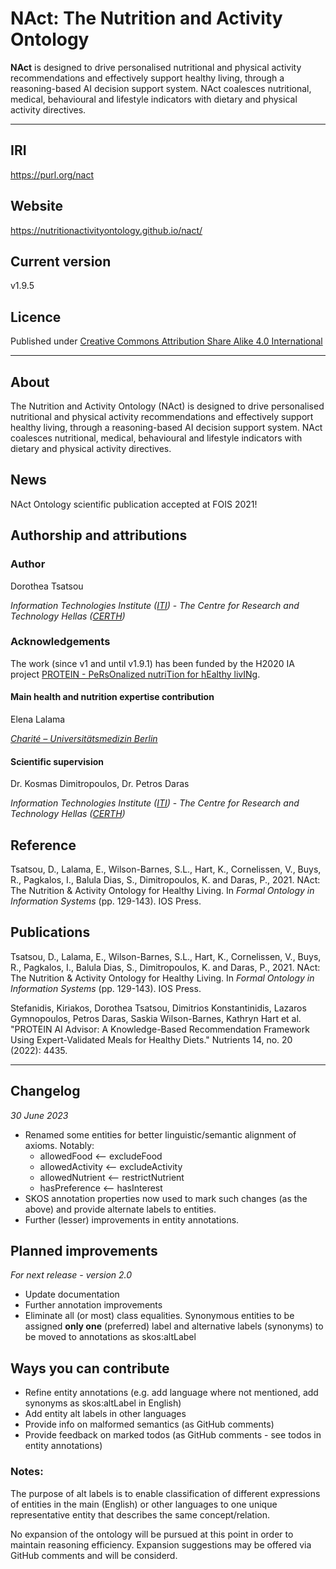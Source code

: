 # NAct: The Nutrition and Activity Ontology
**NAct** is designed to drive personalised nutritional and physical activity recommendations and effectively
support healthy living, through a reasoning-based AI decision support system. NAct coalesces nutritional, medical, behavioural and lifestyle indicators with dietary and physical activity directives.
___
## IRI
<https://purl.org/nact>

## Website
<https://nutritionactivityontology.github.io/nact/> 

## Current version
v1.9.5

## Licence
Published under [Creative Commons Attribution Share Alike 4.0 International](https://creativecommons.org/licenses/by-sa/4.0/legalcode)
____
## About
The Nutrition and Activity Ontology (NAct) is designed to drive personalised nutritional and physical activity recommendations and effectively support healthy living, through a reasoning-based AI decision support system. NAct coalesces nutritional, medical, behavioural and lifestyle indicators with dietary and physical activity directives.

## News
NAct Ontology scientific publication accepted at FOIS 2021!

## Authorship and attributions
### Author 
Dorothea Tsatsou

*Information Technologies Institute ([ITI](https://www.iti.gr/))* -
*The Centre for Research and Technology Hellas ([CERTH](https://www.certh.gr/))*

### Acknowledgements
The work (since v1 and until v1.9.1) has been funded by the H2020 IA project [PROTEIN - PeRsOnalized nutriTion for hEalthy livINg](https://protein-h2020.eu/).

#### Main health and nutrition expertise contribution
Elena Lalama 

*[Charité – Universitätsmedizin Berlin](https://www.charite.de/en/)*

#### Scientific supervision
Dr. Kosmas Dimitropoulos,
Dr. Petros Daras 

*Information Technologies Institute ([ITI](https://www.iti.gr/))* -
*The Centre for Research and Technology Hellas ([CERTH](https://www.certh.gr/))*

## Reference
Tsatsou, D., Lalama, E., Wilson-Barnes, S.L., Hart, K., Cornelissen, V., Buys, R., Pagkalos, I., Balula Dias, S., Dimitropoulos, K. and Daras, P., 2021. NAct: The Nutrition & Activity Ontology for Healthy Living. In *Formal Ontology in Information Systems* (pp. 129-143). IOS Press.

## Publications
Tsatsou, D., Lalama, E., Wilson-Barnes, S.L., Hart, K., Cornelissen, V., Buys, R., Pagkalos, I., Balula Dias, S., Dimitropoulos, K. and Daras, P., 2021. NAct: The Nutrition & Activity Ontology for Healthy Living. In *Formal Ontology in Information Systems* (pp. 129-143). IOS Press.

Stefanidis, Kiriakos, Dorothea Tsatsou, Dimitrios Konstantinidis, Lazaros Gymnopoulos, Petros Daras, Saskia Wilson-Barnes, Kathryn Hart et al. "PROTEIN AI Advisor: A Knowledge-Based Recommendation Framework Using Expert-Validated Meals for Healthy Diets." Nutrients 14, no. 20 (2022): 4435.
____
## Changelog
*30 June 2023*
- Renamed some entities for better linguistic/semantic alignment of axioms. Notably:
  - allowedFood <-- excludeFood
  - allowedActivity <-- excludeActivity
  - allowedNutrient <-- restrictNutrient
  - hasPreference <-- hasInterest
- SKOS annotation properties now used to mark such changes (as the above) and provide alternate labels to entities.
- Further (lesser) improvements in entity annotations.

## Planned improvements
*For next release - version 2.0*
- Update documentation
- Further annotation improvements
- Eliminate all (or most) class equalities. Synonymous entities to be assigned **only one** (preferred) label and alternative labels (synonyms) to be moved to annotations as skos:altLabel

## Ways you can contribute
- Refine entity annotations (e.g. add language where not mentioned, add synonyms as skos:altLabel in English)
- Add entity alt labels in other languages
- Provide info on malformed semantics (as GitHub comments)
- Provide feedback on marked todos (as GitHub comments - see todos in entity annotations)

### Notes:
The purpose of alt labels is to enable classification of different expressions of entities in the main (English) or other languages to one unique representative entity that describes the same concept/relation. 

No expansion of the ontology will be pursued at this point in order to maintain reasoning efficiency. Expansion suggestions may be offered via GitHub comments and will be considerd. 